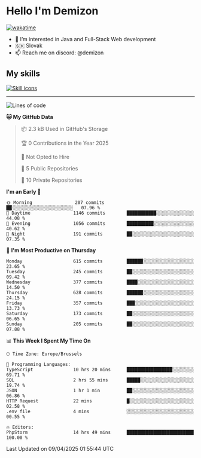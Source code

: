 # Hello I'm Demizon
[![wakatime](https://wakatime.com/badge/user/6ad1949f-d6d7-44f9-9eee-c35e54cc499b.svg)](https://wakatime.com/@6ad1949f-d6d7-44f9-9eee-c35e54cc499b)
- 👀 I’m interested in Java and Full-Stack Web development
- 🇸🇰 Slovak
- 📫 Reach me on discord: @demizon

## My skills
[![Skill icons](https://skillicons.dev/icons?i=java,js,ts,html,css,react,nextjs,tailwind,supabase,py,git,docker,linux,mysql,postgres,mongo&theme=dark)](https://github.com/Demizon3433)

---

<!--START_SECTION:waka-->
![Lines of code](https://img.shields.io/badge/From%20Hello%20World%20I%27ve%20Written-804.7%20thousand%20lines%20of%20code-blue)

**🐱 My GitHub Data** 

> 📦 2.3 kB Used in GitHub's Storage 
 > 
> 🏆 0 Contributions in the Year 2025
 > 
> 🚫 Not Opted to Hire
 > 
> 📜 5 Public Repositories 
 > 
> 🔑 10 Private Repositories 
 > 
**I'm an Early 🐤** 

```text
🌞 Morning                207 commits         ██░░░░░░░░░░░░░░░░░░░░░░░   07.96 % 
🌆 Daytime                1146 commits        ███████████░░░░░░░░░░░░░░   44.08 % 
🌃 Evening                1056 commits        ██████████░░░░░░░░░░░░░░░   40.62 % 
🌙 Night                  191 commits         ██░░░░░░░░░░░░░░░░░░░░░░░   07.35 % 
```
📅 **I'm Most Productive on Thursday** 

```text
Monday                   615 commits         ██████░░░░░░░░░░░░░░░░░░░   23.65 % 
Tuesday                  245 commits         ██░░░░░░░░░░░░░░░░░░░░░░░   09.42 % 
Wednesday                377 commits         ████░░░░░░░░░░░░░░░░░░░░░   14.50 % 
Thursday                 628 commits         ██████░░░░░░░░░░░░░░░░░░░   24.15 % 
Friday                   357 commits         ███░░░░░░░░░░░░░░░░░░░░░░   13.73 % 
Saturday                 173 commits         ██░░░░░░░░░░░░░░░░░░░░░░░   06.65 % 
Sunday                   205 commits         ██░░░░░░░░░░░░░░░░░░░░░░░   07.88 % 
```


📊 **This Week I Spent My Time On** 

```text
🕑︎ Time Zone: Europe/Brussels

💬 Programming Languages: 
TypeScript               10 hrs 20 mins      █████████████████░░░░░░░░   69.71 % 
SQL                      2 hrs 55 mins       █████░░░░░░░░░░░░░░░░░░░░   19.74 % 
JSON                     1 hr 1 min          ██░░░░░░░░░░░░░░░░░░░░░░░   06.86 % 
HTTP Request             22 mins             █░░░░░░░░░░░░░░░░░░░░░░░░   02.58 % 
.env file                4 mins              ░░░░░░░░░░░░░░░░░░░░░░░░░   00.55 % 

🔥 Editors: 
PhpStorm                 14 hrs 49 mins      █████████████████████████   100.00 % 
```


 Last Updated on 09/04/2025 01:55:44 UTC
<!--END_SECTION:waka-->
